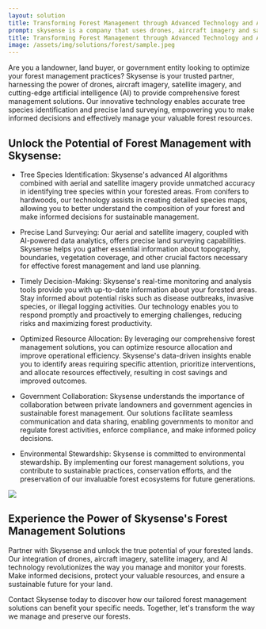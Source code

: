 ```yaml
---
layout: solution
title: Transforming Forest Management through Advanced Technology and AI
prompt: skysense is a company that uses drones, aircraft imagery and satellite imagery together with ai to provide forest management solutions. this includes tree species identification and land surveying. target customer is land owners, land buyers, and governments. write a short landing page for this
title: Transforming Forest Management through Advanced Technology and AI
image: /assets/img/solutions/forest/sample.jpeg
---
```


Are you a landowner, land buyer, or government entity looking to optimize your forest management practices? Skysense is your trusted partner, harnessing the power of drones, aircraft imagery, satellite imagery, and cutting-edge artificial intelligence (AI) to provide comprehensive forest management solutions. Our innovative technology enables accurate tree species identification and precise land surveying, empowering you to make informed decisions and effectively manage your valuable forest resources.

## Unlock the Potential of Forest Management with Skysense:

- Tree Species Identification: Skysense's advanced AI algorithms combined with aerial and satellite imagery provide unmatched accuracy in identifying tree species within your forested areas. From conifers to hardwoods, our technology assists in creating detailed species maps, allowing you to better understand the composition of your forest and make informed decisions for sustainable management.

- Precise Land Surveying: Our aerial and satellite imagery, coupled with AI-powered data analytics, offers precise land surveying capabilities. Skysense helps you gather essential information about topography, boundaries, vegetation coverage, and other crucial factors necessary for effective forest management and land use planning.

- Timely Decision-Making: Skysense's real-time monitoring and analysis tools provide you with up-to-date information about your forested areas. Stay informed about potential risks such as disease outbreaks, invasive species, or illegal logging activities. Our technology enables you to respond promptly and proactively to emerging challenges, reducing risks and maximizing forest productivity.

- Optimized Resource Allocation: By leveraging our comprehensive forest management solutions, you can optimize resource allocation and improve operational efficiency. Skysense's data-driven insights enable you to identify areas requiring specific attention, prioritize interventions, and allocate resources effectively, resulting in cost savings and improved outcomes.

- Government Collaboration: Skysense understands the importance of collaboration between private landowners and government agencies in sustainable forest management. Our solutions facilitate seamless communication and data sharing, enabling governments to monitor and regulate forest activities, enforce compliance, and make informed policy decisions.

- Environmental Stewardship: Skysense is committed to environmental stewardship. By implementing our forest management solutions, you contribute to sustainable practices, conservation efforts, and the preservation of our invaluable forest ecosystems for future generations.

![](/assets/img/solutions/forest/plot.png)

## Experience the Power of Skysense's Forest Management Solutions

Partner with Skysense and unlock the true potential of your forested lands. Our integration of drones, aircraft imagery, satellite imagery, and AI technology revolutionizes the way you manage and monitor your forests. Make informed decisions, protect your valuable resources, and ensure a sustainable future for your land.

Contact Skysense today to discover how our tailored forest management solutions can benefit your specific needs. Together, let's transform the way we manage and preserve our forests.